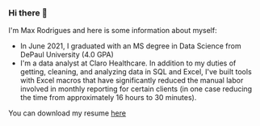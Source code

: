 ### Hi there 👋

I'm Max Rodrigues and here is some information about myself:

<ul>
  <li>In June 2021, I graduated with an MS degree in Data Science from DePaul University (4.0 GPA)</li>
  
  <li>I'm a data analyst at Claro Healthcare. In addition to my duties of getting, cleaning, and analyzing data in SQL and Excel, I've built tools with Excel macros that have significantly reduced the manual labor involved in monthly reporting for certain clients (in one case reducing the time from approximately 16 hours to 30 minutes).</li>
  
  
  
</ul>


You can download my resume [here](https://github.com/mrodrigues17/mrodrigues17.github.io/raw/master/m_rodrigues_resume_6.10.21.pdf)



<!--
**mrodrigues17/mrodrigues17** is a ✨ _special_ ✨ repository because its `README.md` (this file) appears on your GitHub profile.

Here are some ideas to get you started:

- 🔭 I’m currently working on ...
- 🌱 I’m currently learning ...
- 👯 I’m looking to collaborate on ...
- 🤔 I’m looking for help with ...
- 💬 Ask me about ...
- 📫 How to reach me: ...
- 😄 Pronouns: ...
- ⚡ Fun fact: ...
-->
